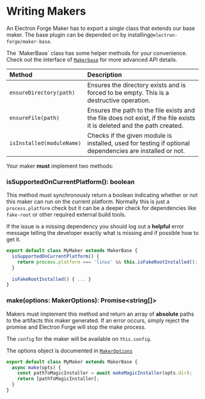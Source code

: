 # Writing Makers

An Electron Forge Maker has to export a single class that extends our base maker. The base plugin can be depended on by installing`@electron-forge/maker-base`.

The \`MakerBase\` class has some helper methods for your convenience. Check out the interface of [`Makerbase`](https://js.electronforge.io/maker/base/classes/maker.html) for more advanced API details.

| Method | Description |
| :--- | :--- |
| `ensureDirectory(path)` | Ensures the directory exists and is forced to be empty.  This is a destructive operation. |
| `ensureFile(path)` | Ensures the path to the file exists and the file does not exist, if the file exists it is deleted and the path created. |
| `isInstalled(moduleName)` | Checks if the given module is installed, used for testing if optional dependencies are installed or not. |

Your maker **must** implement two methods:

### isSupportedOnCurrentPlatform\(\): boolean

This method must synchronously return a boolean indicating whether or not this maker can run on the current platform. Normally this is just a `process.platform` check but it can be a deeper check for dependencies like `fake-root` or other required external build tools.

If the issue is a missing dependency you should log out a **helpful** error message telling the developer exactly what is missing and if possible how to get it.

```javascript
export default class MyMaker extends MakerBase {
  isSupportedOnCurrentPlatform() {
    return process.platform === 'linux' && this.isFakeRootInstalled();
  }
  
  isFakeRootInstalled() { ... }
}
```

### make\(options: MakerOptions\): Promise&lt;string\[\]&gt;

Makers must implement this method and return an array of **absolute** paths to the artifacts this maker generated. If an error occurs, simply reject the promise and Electron Forge will stop the make process.

The `config` for the maker will be available on `this.config`.

The options object is documented in [`MakerOptions`](https://js.electronforge.io/maker/base/interfaces/makeroptions.html) 

```javascript
export default class MyMaker extends MakerBase {
  async make(opts) {
    const pathToMagicInstaller = await makeMagicInstaller(opts.dir);
    return [pathToMagicInstaller];
  }
}
```


